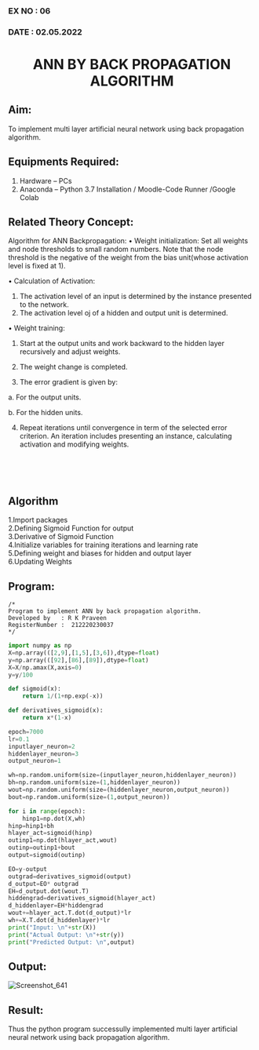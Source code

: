### EX NO : 06
### DATE  : 02.05.2022
# <p align="center"> ANN BY BACK PROPAGATION ALGORITHM </p>
## Aim:
   To implement multi layer artificial neural network using back propagation algorithm.
## Equipments Required:
1. Hardware – PCs
2. Anaconda – Python 3.7 Installation / Moodle-Code Runner /Google Colab

## Related Theory Concept:
Algorithm for ANN Backpropagation: 
• Weight initialization: 
        Set all weights and node thresholds to small random numbers. Note that the node threshold is the negative of the weight from the bias unit(whose activation level is fixed at 1). 
 
• Calculation of Activation: 
</br>
1.	The activation level of an input is determined by the instance presented to the network. 
2.	The activation level oj of a hidden and output unit is determined. 

• Weight training:

1.	Start at the output units and work backward to the hidden layer recursively and adjust weights. 

2.	The weight change is completed. 

3.	The error gradient is given by: 

a.	For the output units. 

b.	For the hidden units.

4.	Repeat iterations until convergence in term of the selected error criterion. An iteration includes presenting an instance, calculating activation and modifying weights. 

</br>
</br>
</br> 

## Algorithm
1.Import packages
</br>
2.Defining Sigmoid Function for output
</br>
3.Derivative of Sigmoid Function
</br>
4.Initialize variables for training iterations and learning rate
</br>
5.Defining weight and biases for hidden and output layer
</br>
6.Updating Weights

## Program:
```
/*
Program to implement ANN by back propagation algorithm.
Developed by   : R K Praveen
RegisterNumber :  212220230037
*/
```
```python
import numpy as np
X=np.array(([2,9],[1,5],[3,6]),dtype=float)
y=np.array(([92],[86],[89]),dtype=float)
X=X/np.amax(X,axis=0)
y=y/100

def sigmoid(x):
    return 1/(1+np.exp(-x))

def derivatives_sigmoid(x):
    return x*(1-x)

epoch=7000
lr=0.1
inputlayer_neuron=2
hiddenlayer_neuron=3
output_neuron=1

wh=np.random.uniform(size=(inputlayer_neuron,hiddenlayer_neuron))
bh=np.random.uniform(size=(1,hiddenlayer_neuron))
wout=np.random.uniform(size=(hiddenlayer_neuron,output_neuron))
bout=np.random.uniform(size=(1,output_neuron))

for i in range(epoch):
    hinp1=np.dot(X,wh)
hinp=hinp1+bh
hlayer_act=sigmoid(hinp)
outinp1=np.dot(hlayer_act,wout)
outinp=outinp1+bout
output=sigmoid(outinp)

EO=y-output
outgrad=derivatives_sigmoid(output)
d_output=EO* outgrad
EH=d_output.dot(wout.T)
hiddengrad=derivatives_sigmoid(hlayer_act)
d_hiddenlayer=EH*hiddengrad
wout+=hlayer_act.T.dot(d_output)*lr
wh+=X.T.dot(d_hiddenlayer)*lr
print("Input: \n"+str(X))
print("Actual Output: \n"+str(y))
print("Predicted Output: \n",output)
```

## Output:
![Screenshot_641](https://user-images.githubusercontent.com/75235455/168618315-a0140218-8b6d-4dab-83f1-c9bba969805e.png)


## Result:
Thus the python program successully implemented multi layer artificial neural network using back propagation algorithm.
